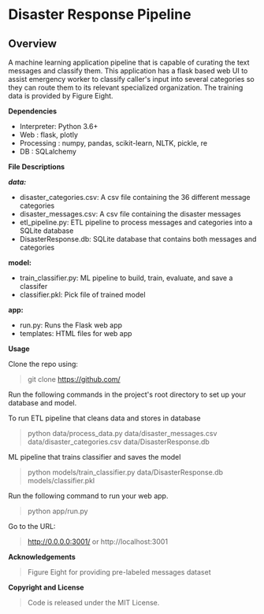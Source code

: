 # Disaster Response Pipeline

##  Overview


A machine learning application pipeline that is capable of curating the text messages and classify them. This application has a flask based web UI to assist emergency worker to classify caller's input into several categories so they can route them to its relevant specialized organization. The training data is provided by Figure Eight.

**Dependencies**

- Interpreter: Python 3.6+
- Web : flask, plotly
- Processing : numpy, pandas, scikit-learn, NLTK, pickle, re
- DB : SQLalchemy

**File Descriptions**

***data:***
- disaster_categories.csv: A csv file containing the 36 different message categories
- disaster_messages.csv: A csv file containing the disaster messages
- etl_pipeline.py: ETL pipeline to process messages and categories into a SQLite database
- DisasterResponse.db: SQLite database that contains both messages and categories

**model:**
- train_classifier.py: ML pipeline to build, train, evaluate, and save a classifer
- classifier.pkl: Pick file of trained model

**app:**
- run.py: Runs the Flask web app
- templates: HTML files for web app

**Usage**

Clone the repo using:
> git clone https://github.com/


Run the following commands in the project's root directory to set up your database and model.

To run ETL pipeline that cleans data and stores in database
> python data/process_data.py data/disaster_messages.csv data/disaster_categories.csv data/DisasterResponse.db

ML pipeline that trains classifier and saves the model
> python models/train_classifier.py data/DisasterResponse.db models/classifier.pkl

Run the following command to run your web app.
> python app/run.py

Go to the URL:

> http://0.0.0.0:3001/ or http://localhost:3001

**Acknowledgements**

> Figure Eight for providing pre-labeled messages dataset

**Copyright and License**
> Code is released under the MIT License.
